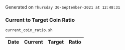 Generated on `Thursday 30-September-2021 at 12:48:31`

### Current to Target Coin Ratio
`current_coin_ratio.sh`

Date|Current|Target|Ratio
---|---|---|---
